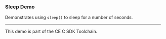 ### Sleep Demo

Demonstrates using `sleep()` to sleep for a number of seconds.

---

This demo is part of the CE C SDK Toolchain.
